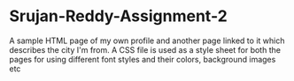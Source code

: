 # Srujan-Reddy-Assignment-2
A sample HTML page of my own profile and another page linked to it which describes the city I'm from.
A CSS file is used as a style sheet for both the pages for using different font styles and their colors, background images etc

